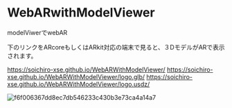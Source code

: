# WebARwithModelViewer
modelViwerでwebAR

下のリンクをARcoreもしくはARkit対応の端末で見ると、３DモデルがARで表示されます。

https://soichiro-xse.github.io/WebARWithModelViewer/
https://soichiro-xse.github.io/WebARWithModelViewer/logo.glb/
https://soichiro-xse.github.io/WebARWithModelViewer/logo.usdz/

![f6f006367dd8ec7db546233c430b3e73ca4a14a7](https://user-images.githubusercontent.com/49627411/113655076-213fe200-96d4-11eb-9d01-5d86024a6453.png)

